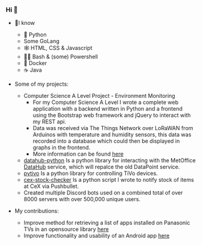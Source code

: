 ### Hi 👋

- 🧠I know
  - 🐍 Python
  - Some GoLang
  - 🕸 HTML, CSS & Javascript
  - 👨‍💻 Bash & (some) Powershell
  - 🐳 Docker
  - ☕ Java


- Some of my projects:
  - Computer Science A Level Project - Environment Monitoring
    - For my Computer Science A Level I wrote a complete web application with a backend written in Python and a frontend using the Bootstrap web framework and jQuery to interact with my REST api.
    - Data was received via The Things Network over LoRaWAN from Arduinos with temperature and humidity sensors, this data was recorded into a database which could then be displayed in graphs in the frontend.
    - More information can be found [here](https://github.com/bfayers/bfayers/blob/master/csproject.md)
  - [datahub-python](https://github.com/bfayers/datahub-python) Is a python library for interacting with the MetOffice [DataHub](https://www.metoffice.gov.uk/services/data/datapoint/notifications/weather-datahub) service, which will repalce the old DataPoint service.
  - [pytivo](https://github.com/bfayers/pytivo) Is a python library for controlling TiVo devices.
  - [cex-stock-checker](https://github.com/bfayers/cex-stock-checker) Is a python script I wrote to notify stock of items at CeX via Pushbullet.
  - Created multiple Discord bots used on a combined total of over 8000 servers with over 500,000 unique users.
- My contributions:
  - Improve method for retrieving a list of apps installed on Panasonic TVs in an opensource library [here](https://github.com/florianholzapfel/panasonic-viera/pull/40)
  - Improve functionality and usability of an Android app [here](https://github.com/patzly/grocy-android/pull/14)
